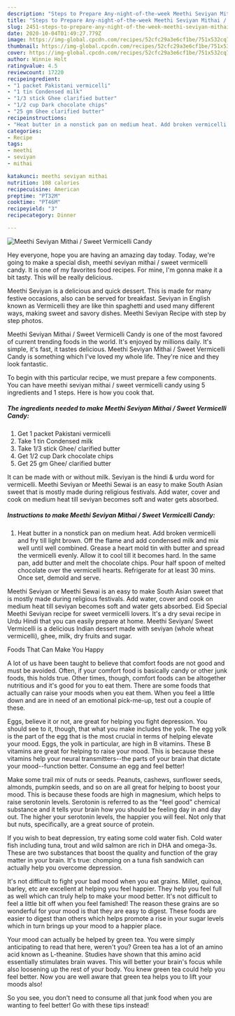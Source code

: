 ```yaml
---
description: "Steps to Prepare Any-night-of-the-week Meethi Seviyan Mithai / Sweet Vermicelli Candy"
title: "Steps to Prepare Any-night-of-the-week Meethi Seviyan Mithai / Sweet Vermicelli Candy"
slug: 2451-steps-to-prepare-any-night-of-the-week-meethi-seviyan-mithai-sweet-vermicelli-candy
date: 2020-10-04T01:49:27.779Z
image: https://img-global.cpcdn.com/recipes/52cfc29a3e6cf1be/751x532cq70/meethi-seviyan-mithai-sweet-vermicelli-candy-recipe-main-photo.jpg
thumbnail: https://img-global.cpcdn.com/recipes/52cfc29a3e6cf1be/751x532cq70/meethi-seviyan-mithai-sweet-vermicelli-candy-recipe-main-photo.jpg
cover: https://img-global.cpcdn.com/recipes/52cfc29a3e6cf1be/751x532cq70/meethi-seviyan-mithai-sweet-vermicelli-candy-recipe-main-photo.jpg
author: Winnie Holt
ratingvalue: 4.5
reviewcount: 17220
recipeingredient:
- "1 packet Pakistani vermicelli"
- "1 tin Condensed milk"
- "1/3 stick Ghee clarified butter"
- "1/2 cup Dark chocolate chips"
- "25 gm Ghee clarified butter"
recipeinstructions:
- "Heat butter in a nonstick pan on medium heat. Add broken vermicelli and fry till light brown. Off the flame and add condensed milk and mix well until well combined. Grease a heart mold tin with butter and spread the vermicelli evenly. Allow it to cool till it becomes hard. In the same pan, add butter and melt the chocolate chips. Pour half spoon of melted chocolate over the vermicelli hearts. Refrigerate for at least 30 mins. Once set, demold and serve."
categories:
- Recipe
tags:
- meethi
- seviyan
- mithai

katakunci: meethi seviyan mithai 
nutrition: 108 calories
recipecuisine: American
preptime: "PT32M"
cooktime: "PT46M"
recipeyield: "3"
recipecategory: Dinner

---
```



![Meethi Seviyan Mithai / Sweet Vermicelli Candy](https://img-global.cpcdn.com/recipes/52cfc29a3e6cf1be/751x532cq70/meethi-seviyan-mithai-sweet-vermicelli-candy-recipe-main-photo.jpg)

Hey everyone, hope you are having an amazing day today. Today, we're going to make a special dish, meethi seviyan mithai / sweet vermicelli candy. It is one of my favorites food recipes. For mine, I'm gonna make it a bit tasty. This will be really delicious.

Meethi Seviyan is a delicious and quick dessert. This is made for many festive occasions, also can be served for breakfast. Seviyan in English known as Vermicelli they are like thin spaghetti and used many different ways, making sweet and savory dishes. Meethi Seviyan Recipe with step by step photos.

Meethi Seviyan Mithai / Sweet Vermicelli Candy is one of the most favored of current trending foods in the world. It's enjoyed by millions daily. It's simple, it's fast, it tastes delicious. Meethi Seviyan Mithai / Sweet Vermicelli Candy is something which I've loved my whole life. They're nice and they look fantastic.


To begin with this particular recipe, we must prepare a few components. You can have meethi seviyan mithai / sweet vermicelli candy using 5 ingredients and 1 steps. Here is how you cook that.

<!--inarticleads1-->

##### The ingredients needed to make Meethi Seviyan Mithai / Sweet Vermicelli Candy:

1. Get 1 packet Pakistani vermicelli
1. Take 1 tin Condensed milk
1. Take 1/3 stick Ghee/ clarified butter
1. Get 1/2 cup Dark chocolate chips
1. Get 25 gm Ghee/ clarified butter


It can be made with or without milk. Seviyan is the hindi &amp; urdu word for vermicelli. Meethi Seviyan or Meethi Sewai is an easy to make South Asian sweet that is mostly made during religious festivals. Add water, cover and cook on medium heat till seviyan becomes soft and water gets absorbed. 

<!--inarticleads2-->

##### Instructions to make Meethi Seviyan Mithai / Sweet Vermicelli Candy:

1. Heat butter in a nonstick pan on medium heat. Add broken vermicelli and fry till light brown. Off the flame and add condensed milk and mix well until well combined. Grease a heart mold tin with butter and spread the vermicelli evenly. Allow it to cool till it becomes hard. In the same pan, add butter and melt the chocolate chips. Pour half spoon of melted chocolate over the vermicelli hearts. Refrigerate for at least 30 mins. Once set, demold and serve.


Meethi Seviyan or Meethi Sewai is an easy to make South Asian sweet that is mostly made during religious festivals. Add water, cover and cook on medium heat till seviyan becomes soft and water gets absorbed. Eid Special Meethi Seviyan recipe for sweet vermicelli lovers. It&#39;s a dry sevai recipe in Urdu Hindi that you can easily prepare at home. Meethi Seviyan/ Sweet Vermicelli is a delicious Indian dessert made with seviyan (whole wheat vermicelli), ghee, milk, dry fruits and sugar. 

Foods That Can Make You Happy


A lot of us have been taught to believe that comfort foods are not good and must be avoided. Often, if your comfort food is basically candy or other junk foods, this holds true. Other times, though, comfort foods can be altogether nutritious and it's good for you to eat them. There are some foods that actually can raise your moods when you eat them. When you feel a little down and are in need of an emotional pick-me-up, test out a couple of these.

Eggs, believe it or not, are great for helping you fight depression. You should see to it, though, that what you make includes the yolk. The egg yolk is the part of the egg that is the most crucial in terms of helping elevate your mood. Eggs, the yolk in particular, are high in B vitamins. These B vitamins are great for helping to raise your mood. This is because these vitamins help your neural transmitters--the parts of your brain that dictate your mood--function better. Consume an egg and feel better!

Make some trail mix of nuts or seeds. Peanuts, cashews, sunflower seeds, almonds, pumpkin seeds, and so on are all great for helping to boost your mood. This is because these foods are high in magnesium, which helps to raise serotonin levels. Serotonin is referred to as the "feel good" chemical substance and it tells your brain how you should be feeling day in and day out. The higher your serotonin levels, the happier you will feel. Not only that but nuts, specifically, are a great source of protein.

If you wish to beat depression, try eating some cold water fish. Cold water fish including tuna, trout and wild salmon are rich in DHA and omega-3s. These are two substances that boost the quality and function of the gray matter in your brain. It's true: chomping on a tuna fish sandwich can actually help you overcome depression. 

It's not difficult to fight your bad mood when you eat grains. Millet, quinoa, barley, etc are excellent at helping you feel happier. They help you feel full as well which can truly help to make your mood better. It's not difficult to feel a little bit off when you feel famished! The reason these grains are so wonderful for your mood is that they are easy to digest. These foods are easier to digest than others which helps promote a rise in your sugar levels which in turn brings up your mood to a happier place.

Your mood can actually be helped by green tea. You were simply anticipating to read that here, weren't you? Green tea has a lot of an amino acid known as L-theanine. Studies have shown that this amino acid essentially stimulates brain waves. This will better your brain's focus while also loosening up the rest of your body. You knew green tea could help you feel better. Now you are well aware that green tea helps you to lift your moods also!

So you see, you don't need to consume all that junk food when you are wanting to feel better! Go  with  these tips  instead!

